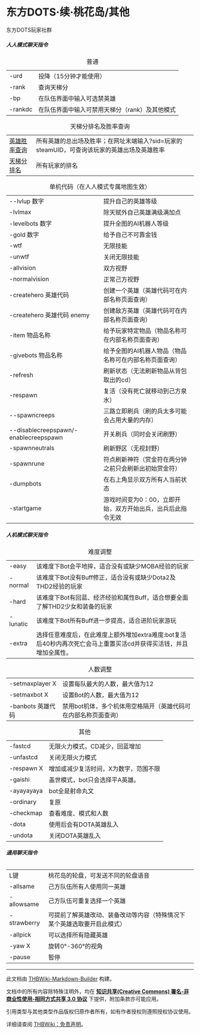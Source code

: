 # 东方DOTS·续·桃花岛/其他

<!-- source html: G:\repos\THBWiki-Markdown-Builder\THBWikiMarkdown\Temp\main\f\f8\ns0%3A%E4%B8%9C%E6%96%B9DOTS%C2%B7%E7%BB%AD%C2%B7%E6%A1%83%E8%8A%B1%E5%B2%9B%2F%E5%85%B6%E4%BB%96.html -->

东方DOTS玩家社群

##### 人人模式聊天指令

<table>
<caption>普通
</caption>
<tbody><tr>
<td>-urd</td>
<td>投降（15分钟才能使用）
</td></tr>
<tr>
<td>-rank</td>
<td>查询天梯分
</td></tr>
<tr>
<td>-bp</td>
<td>在队伍界面中输入可选禁英雄
</td></tr>
<tr>
<td>-rankdc</td>
<td>在队伍界面中输入可禁用天梯分（rank）及其他模式
</td></tr></tbody></table>



<table>
<caption>天梯分排名及胜率查询
</caption>
<tbody><tr>
<td><a rel="nofollow" class="external text" href="https://thd2.cc/datas/heroranklist.php?o=3&amp;/">英雄胜率查询</a></td>
<td>所有英雄的总出场及胜率；在网址末端输入?sid=玩家的steamUID，可查询该玩家的英雄出场及英雄胜率
</td></tr>
<tr>
<td><a rel="nofollow" class="external text" href="https://thd2.cc/api/ranklist.php?p=1/">天梯分排名</a></td>
<td>所有玩家的排名
</td></tr></tbody></table>



<table>
<caption>单机代码（在人人模式专属地图生效）
</caption>
<tbody><tr>
<td>--lvlup 数字</td>
<td>提升自己的英雄等级
</td></tr>
<tr>
<td>-lvlmax</td>
<td>除天赋外自己英雄满级满加点
</td></tr>
<tr>
<td>-levelbots 数字</td>
<td>提升全图的AI机器人等级
</td></tr>
<tr>
<td>-gold 数字</td>
<td>给予自己不可靠金钱
</td></tr>
<tr>
<td>-wtf</td>
<td>无限技能
</td></tr>
<tr>
<td>-unwtf</td>
<td>关闭无限技能
</td></tr>
<tr>
<td>-allvision</td>
<td>双方视野
</td></tr>
<tr>
<td>-normalvision</td>
<td>正常己方视野
</td></tr>
<tr>
<td>-createhero 英雄代码</td>
<td>创建一个英雄（英雄代码可在内部名称页面查询）
</td></tr>
<tr>
<td>-createhero 英雄代码 enemy</td>
<td>创建敌方英雄（英雄代码可在内部名称页面查询）
</td></tr>
<tr>
<td>-item 物品名称</td>
<td>给予玩家特定物品（物品名称可在内部名称页面查询）
</td></tr>
<tr>
<td>-givebots 物品名称</td>
<td>给予全图的AI机器人物品（物品名称可在内部名称页面查询）
</td></tr>
<tr>
<td>-refresh</td>
<td>刷新状态（无法刷新物品从背包取出的cd）
</td></tr>
<tr>
<td>-respawn</td>
<td>复活（没有死亡就移动到己方泉水）
</td></tr>
<tr>
<td>--spawncreeps</td>
<td>三路立即刷兵（刷的兵太多可能会占用大量的内存）
</td></tr>
<tr>
<td>--disablecreepspawn/-enablecreepspawn</td>
<td>开关刷兵（同时会关闭刷野）
</td></tr>
<tr>
<td>-spawnneutrals</td>
<td>刷新野区（无视封野）
</td></tr>
<tr>
<td>-spawnrune</td>
<td>符点刷新神符（赏金符在两分钟之前只会刷新出初始赏金符）
</td></tr>
<tr>
<td>-dumpbots</td>
<td>在右上角显示双方所有人当前状态
</td></tr>
<tr>
<td>-startgame</td>
<td>游戏时间变为0：00，立即开始，双方开始出兵，出兵后此指令无效
</td></tr></tbody></table>


##### 人机模式聊天指令

<table>
<caption>难度调整
</caption>
<tbody><tr>
<td>-easy</td>
<td>该难度下Bot会平地摔，适合没有或缺少MOBA经验的玩家
</td></tr>
<tr>
<td>-normal</td>
<td>该难度下Bot没有Buff修正，适合没有或缺少Dota2及THD2经验的玩家
</td></tr>
<tr>
<td>-hard</td>
<td>该难度下Bot有回蓝、经济经验和属性Buff，适合想要全面了解THD2少女和装备的玩家
</td></tr>
<tr>
<td>-lunatic</td>
<td>该难度下Bot所有Buff进一步提高，适合进阶玩家游玩
</td></tr>
<tr>
<td>-extra</td>
<td>选择任意难度后，在此难度上额外增加extra难度:bot复活后40秒内再次死亡会马上重置买活cd并获得买活钱，并且增加全属性。
</td></tr></tbody></table>



<table>
<caption>人数调整
</caption>
<tbody><tr>
<td>-setmaxplayer X</td>
<td>设置每队最大的人数，最大值为12
</td></tr>
<tr>
<td>-setmaxbot X</td>
<td>设置Bot的人数，最大值为12
</td></tr>
<tr>
<td>-banbots 英雄代码</td>
<td>禁用bot机体，多个机体用空格隔开（英雄代码可在内部名称页面查询）
</td></tr></tbody></table>



<table>
<caption>其他
</caption>
<tbody><tr>
<td>-fastcd</td>
<td>无限火力模式，CD减少，回蓝增加
</td></tr>
<tr>
<td>-unfastcd</td>
<td>关闭无限火力模式
</td></tr>
<tr>
<td>-respawn X</td>
<td>增加或减少复活时间，X为数字，范围不限
</td></tr>
<tr>
<td>-gaishi</td>
<td>盖世模式，bot只会选择平A英雄。
</td></tr>
<tr>
<td>-ayayayaya</td>
<td>bot全是射命丸文
</td></tr>
<tr>
<td>-ordinary</td>
<td>复原
</td></tr>
<tr>
<td>-checkmap</td>
<td>查看难度、模式和人数
</td></tr>
<tr>
<td>-dota</td>
<td>使用后会有DOTA英雄乱入
</td></tr>
<tr>
<td>-undota</td>
<td>关闭DOTA英雄乱入
</td></tr></tbody></table>


##### 通用聊天指令

<table>
<caption>
</caption>
<tbody><tr>
<td>L键</td>
<td>桃花岛的轮盘，可发送不同的轮盘语音
</td></tr>
<tr>
<td>-allsame</td>
<td>己方队伍所有人使用同一英雄
</td></tr>
<tr>
<td>-allowsame</td>
<td>己方队伍可重复选择一个英雄
</td></tr>
<tr>
<td>-strawberry</td>
<td>可提前了解英雄改动、装备改动等内容（特殊情况下某个英雄选取要开启此模式）
</td></tr>
<tr>
<td>-allpick</td>
<td>可以选择所有隐藏英雄
</td></tr>
<tr>
<td>-yaw X</td>
<td>旋转0°-360°的视角
</td></tr>
<tr>
<td>-pause</td>
<td>暂停
</td></tr></tbody></table>






---

此文档由 [THBWiki-Markdown-Builder](https://github.com/Delsin-Yu/THBWiki-Markdown-Builder) 构建。

文档中的所有内容除特殊注明外，均在 [**知识共享(Creative Commons) 署名-非商业性使用-相同方式共享 3.0 协议**](https://creativecommons.org/licenses/by-sa/3.0/deed.zh-hans) 下提供，附加条款亦可能应用。

引用类型与其他类型作品版权归原作者所有，如有作者授权则遵照授权协议使用。

详细请查阅 [THBWiki：免责声明](https://thbwiki.cc/THBWiki:%E5%85%8D%E8%B4%A3%E5%A3%B0%E6%98%8E)。

